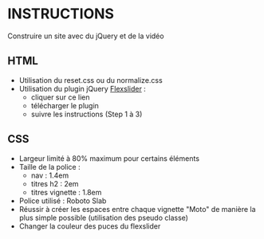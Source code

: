 # INSTRUCTIONS
Construire un site avec du jQuery et de la vidéo

## HTML
- Utilisation du reset.css ou du normalize.css
- Utilisation du plugin jQuery [Flexslider](https://www.woothemes.com/flexslider/) :
    - cliquer sur ce lien
    - télécharger le plugin
    - suivre les instructions (Step 1 à 3)

## CSS
- Largeur limité à 80% maximum pour certains éléments
- Taille de la police :
    - nav : 1.4em
    - titres h2 : 2em
    - titres vignette : 1.8em
- Police utilisé : Roboto Slab
- Réussir à créer les espaces entre chaque vignette "Moto" de manière la plus simple possible (utilisation des pseudo classe)
- Changer la couleur des puces du flexslider